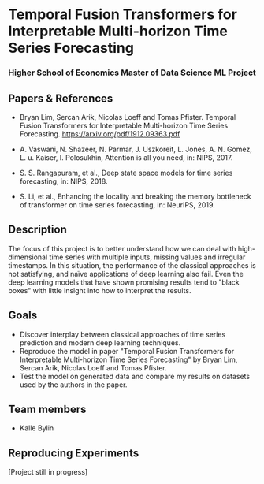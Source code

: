 # Temporal Fusion Transformers for Interpretable Multi-horizon Time Series Forecasting

### Higher School of Economics Master of Data Science ML Project


## Papers & References

- Bryan Lim, Sercan Arik, Nicolas Loeff and Tomas Pfister. Temporal Fusion Transformers for Interpretable Multi-horizon Time Series Forecasting. https://arxiv.org/pdf/1912.09363.pdf

- A. Vaswani, N. Shazeer, N. Parmar, J. Uszkoreit, L. Jones, A. N. Gomez, L. u. Kaiser, I. Polosukhin, Attention is all you need, in: NIPS, 2017.

- S. S. Rangapuram, et al., Deep state space models for time series forecasting, in: NIPS, 2018.

- S. Li, et al., Enhancing the locality and breaking the memory bottleneck of transformer on time series forecasting, in: NeurIPS, 2019.


## Description

The focus of this project is to better understand how we can deal with high-dimensional time series with multiple inputs, missing values and irregular timestamps. In this situation, the performance of the classical approaches is not satisfying, and naïve applications of deep learning also fail. Even the deep learning models that have shown promising results tend to "black boxes" with little insight into how to interpret the results.

## Goals

- Discover interplay between classical approaches of time series prediction and modern deep learning techniques.   
- Reproduce the model in paper "Temporal Fusion Transformers for Interpretable Multi-horizon Time Series Forecasting" by Bryan Lim, Sercan Arik, Nicolas Loeff and Tomas Pfister.
- Test the model on generated data and compare my results on datasets used by the authors in the paper.

## Team members

- Kalle Bylin

## Reproducing Experiments

[Project still in progress]
